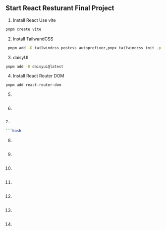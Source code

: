 ## Start React Resturant Final Project 

1. Install React Use vite

```bash
pnpm create vite
```

2. Install TailwandCSS
   
 ```bash
  pnpm add -D tailwindcss postcss autoprefixer,pnpx tailwindcss init -p  
 ```
3. daisyUI

```bash
pnpm add -D daisyui@latest
```

4. Install React Router DOM
   
 ```bash
 pnpm add react-router-dom 
 ```
5. 

```bash

```

6. 
   
 ```bash
 
7. 

```bash

```

8. 
   
 ```bash
 
 ```
9. 

```bash

```

10. 
   
 ```bash
 
 ```
11. 

```bash

```

12. 
   
 ```bash
 
 ```
13. 

```bash

```

14. 
   
 ```bash
 
 ```
